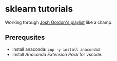 # sklearn tutorials

Working through [Josh Gordon's playlist](https://www.youtube.com/playlist?list=PLOU2XLYxmsIIuiBfYad6rFYQU_jL2ryal) like a champ.

## Prerequsites

- Install anaconda: `cup -y install anaconda3`
- Install _Anaconda Extension Pack_ for vscode.
